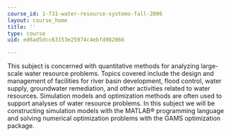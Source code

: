 ```yaml
---
course_id: 1-731-water-resource-systems-fall-2006
layout: course_home
title: ''
type: course
uid: ed6ad5dcc63153e25974c4ebfd982066

---
```

This subject is concerned with quantitative methods for analyzing large-scale water resource problems. Topics covered include the design and management of facilities for river basin development, flood control, water supply, groundwater remediation, and other activities related to water resources. Simulation models and optimization methods are often used to support analyses of water resource problems. In this subject we will be constructing simulation models with the MATLAB® programming language and solving numerical optimization problems with the GAMS optimization package.
